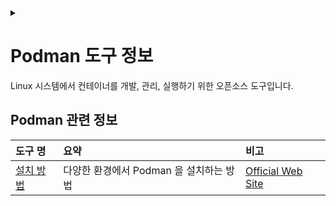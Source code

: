 <link rel="stylesheet" type="text/css" href="/css/header.css">
<link rel="stylesheet" type="text/css" href="/css/bootstrap/5.3.0-alpha1/bootstrap.css">
<div class="sticky-top bg-white pt-1 pb-2" id="header-div-max"></div>
<details id="display-none"><summary></summary>
  <script src="/js/header.js" defer="defer"></script>
  <script src="/js/table/numbering.js" defer="defer"></script>
  <script src="/js/bootstrap/5.3.0-alpha1/bootstrap.bundle.js" defer="defer"></script>
</details>

# Podman 도구 정보

Linux 시스템에서 컨테이너를 개발, 관리, 실행하기 위한 오픈소스 도구입니다.

## Podman 관련 정보

| 도구 명 | 요약 | 비고 |
| :--- | :--- | :--- |
| [설치 방법](./installation "https://max-jayee.github.io/software_tools/podman/installation") | 다양한 환경에서 Podman 을 설치하는 방법 | [Official Web Site](https://www.cyberithub.com/how-to-install-podman-on-rhel-centos-7-8-step-by-step/ "https://www.cyberithub.com/how-to-install-podman-on-rhel-centos-7-8-step-by-step/") |
